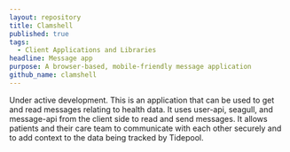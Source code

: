 ```yaml
---
layout: repository
title: Clamshell
published: true
tags:
  - Client Applications and Libraries
headline: Message app
purpose: A browser-based, mobile-friendly message application
github_name: clamshell
---
```

Under active development. This is an application that can be used to get and read messages relating to health data. It uses user-api, seagull, and message-api from the client side to read and send messages. It allows patients and their care team to communicate with each other securely and to add context to the data being tracked by Tidepool. 

